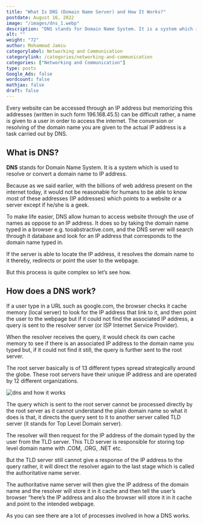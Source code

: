 ```yaml
---
title: "What Is DNS (Domain Name Server) and How It Works?"
postdate: August 16, 2022
image: "/images/dns_1.webp"
description: "DNS stands for Domain Name System. It is a system which is used to resolve or convert a domain name to IP address."
alt: ""
weight: "72"
author: Mohammad Jamiu
categorylabel: Networking and Communication
categorylink: /categories/networking-and-communication
categories: ["Networking and Communication"]
type: posts
Google_Ads: false
wordcount: false
mathjax: false
draft: false
---
```


Every website can be accessed through an IP address but memorizing this addresses (written in such form 196.168.45.5) can be difficult rather, a name is given to a user in order to access the internet. The conversion or resolving of the domain name you are given to the actual IP address is a task carried out by DNS.

## What is DNS?

**DNS** stands for Domain Name System. It is a system which is used to resolve or convert a domain name to IP address.

Because as we said earlier, with the billions of web address present on the internet today, it would not be reasonable for humans to be able to know most of these addresses (IP addresses) which points to a website or a server except if he/she is a geek.

To make life easier, DNS allow human to access website through the use of names as oppose to an IP address. It does so by taking the domain name typed in a browser e.g. tooabstractive.com, and the DNS server will search through it database and look for an IP address that corresponds to the domain name typed in.

If the server is able to locate the IP address, it resolves the domain name to it thereby, redirects or point the user to the webpage.

But this process is quite complex so let’s see how.

## How does a DNS work?

If a user type in a URL such as google.com, the browser checks it cache memory (local server) to look for the IP address that link to it, and then point the user to the webpage but if it could not find the associated IP address, a query is sent to the resolver server (or ISP Internet Service Provider).

When the resolver receives the query, it would check its own cache memory to see if there is an associated IP address to the domain name you typed but, if it could not find it still, the query is further sent to the root server.

The root server basically is of 13 different types spread strategically around the globe. These root servers have their unique IP address and are operated by 12 different organizations.

<img loading="lazy" src="/images/dns_1.webp" alt="dns and how it works">

The query which is sent to the root server cannot be processed directly by the root server as it cannot understand the plain domain name so what it does is that, it directs the query sent to it to another server called TLD server (it stands for Top Level Domain server).

The resolver will then request for the IP address of the domain typed by the user from the TLD server. This TLD server is responsible for storing top level domain name with .COM, .ORG, .NET etc.

But the TLD server still cannot give a response of the IP address to the query rather, it will direct the resolver again to the last stage which is called the authoritative name server.

The authoritative name server will then give the IP address of the domain name and the resolver will store it in it cache and then tell the user’s browser “here’s the IP address and also the browser will store it in it cache and point to the intended webpage.

As you can see there are a lot of processes involved in how a DNS works.
